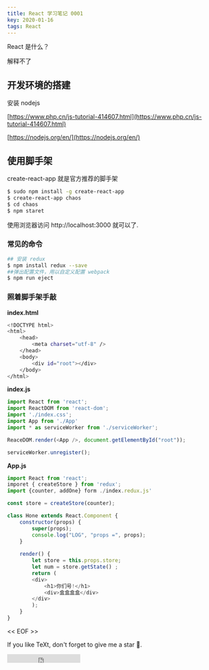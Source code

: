 ```yaml
---
title: React 学习笔记 0001
key: 2020-01-16
tags: React 
---
```






React 是什么？

解释不了



<!--more-->

## 开发环境的搭建



安装 nodejs

[https://www.php.cn/js-tutorial-414607.html](https://www.php.cn/js-tutorial-414607.html)

[https://nodejs.org/en/](https://nodejs.org/en/)



## 使用脚手架

create-react-app 就是官方推荐的脚手架



```bash
$ sudo npm install -g create-react-app 
$ create-react-app chaos 
$ cd chaos
$ npm staret
```



使用浏览器访问 http://localhost:3000 就可以了.



### 常见的命令

```bash
## 安装 redux
$ npm install redux --save 
##弹出配置文件，用以自定义配置 webpack
$ npm run eject

```



### 照着脚手架手敲



**index.html**

```bash
<!DOCTYPE html>
<html>
	<head>
		<meta charset="utf-8" />
	</head>
	<body>
		<div id="root"></div>
	</body>
</html>
```



**index.js**



```js
import React from 'react';
import ReactDOM from 'react-dom';
import './index.css';
import App from './App'
import * as serviceWorker from './serviceWorker';

ReaceDOM.render(<App />, document.getElementById("root"));

serviceWorker.unregister();
```



**App.js**



```js
import React from 'react';
imporet { createStore } from 'redux';
import {counter, addOne} form ./index.redux.js'

const store = createStore(counter);

class Hone extends React.Component {
    constructor(props) {
        super(props);
        console.log("LOG", "props =", props);
    }
    
    render() {
        let store = this.props.store;
        let num = store.getState() ;
        return (
        <div>
        	<h1>你们号!</h1>
        	<div>盒盒盒盒</div>
        </div>
        );
    }
}
```











<< EOF >>

If you like TeXt, don't forget to give me a star :star2:.

<iframe src="https://ghbtns.com/github-btn.html?user=kitian616&repo=jekyll-TeXt-theme&type=star&count=true" frameborder="0" scrolling="0" width="170px" height="20px"></iframe>
